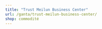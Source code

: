 ```yaml
---
title: "Trust Meilun Business Center"
url: /ganta/trust-meilun-business-center/
shop: commodité
---
```

